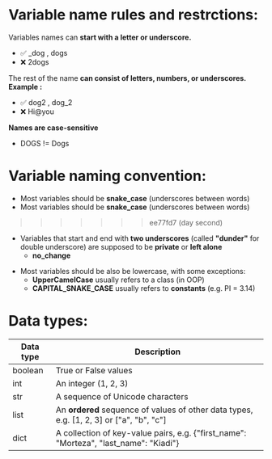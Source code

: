 # Variable name rules and restrctions:

Variables names can **start with a letter or underscore.**

* ✅ _dog , dogs    
* ❌ 2dogs


The rest of the name **can consist of letters, numbers, or underscores.**
**Example :**
* ✅ dog2 , dog_2    
* ❌ Hi@you

**Names are case-sensitive**

* DOGS != Dogs

# Variable naming convention:

- Most variables should be **snake_case** (underscores between words)
- Most variables should be **snake_case** (underscores between words)
>>>>>>> ee77fd7 (day second)
* Variables that start and end with **two underscores** (called **"dunder"** for double underscore) are
supposed to be **private** or **left alone**
  - __no_change__
- Most variables should be also be lowercase, with some exceptions:
  - **UpperCamelCase** usually refers to a class (in OOP)
  - **CAPITAL_SNAKE_CASE** usually refers to **constants** (e.g. PI = 3.14)

# Data types:

| Data type | Description                                                |
|-----------|------------------------------------------------------------|
| boolean   | True or False values                                       |
| int       | An integer (1, 2, 3)                                       |
| str       | A sequence of Unicode characters                           |
| list      | An **ordered** sequence of values of other data types, e.g. [1, 2, 3] or ["a", "b", "c"] |
| dict      | A collection of key-value pairs, e.g. {"first_name": "Morteza", "last_name": "Kiadi"} |
